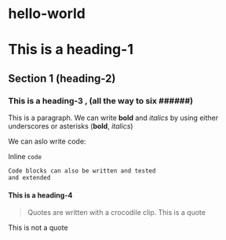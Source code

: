 # hello-world

# This is a heading-1

## Section 1 (heading-2)

### This is a heading-3 , (all the way to six ######)
This is a paragraph. We can write __bold__ and _italics_ by using either underscores or asterisks  (**bold**, *italics*)

We can aslo write code:

Inline `code`

```
Code blocks can also be written and tested
and extended
```

#### This is a heading-4

> Quotes are written with a crocodile clip.
> This is a quote

This is not a quote
